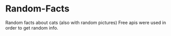 # Random-Facts
Random facts about cats (also with random pictures)
Free apis were used in order to get random info.
